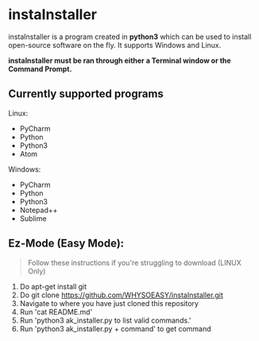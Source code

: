 # instaInstaller
instaInstaller is a program created in **python3** which can be used to install open-source software on the fly. It supports Windows and Linux.

**instaInstaller must be ran through either a Terminal window or the Command Prompt.**

## Currently supported programs
Linux:
* PyCharm
* Python
* Python3
* Atom

Windows:
* PyCharm
* Python
* Python3
* Notepad++
* Sublime

## Ez-Mode (Easy Mode):
> Follow these instructions if you're struggling to download (LINUX Only)
1. Do apt-get install git
2. Do git clone https://github.com/WHYSOEASY/instaInstaller.git
3. Navigate to where you have just cloned this repository
4. Run 'cat README.md'
5. Run 'python3 ak_installer.py to list valid commands.'
6. Run 'python3 ak_installer.py + command' to get command

